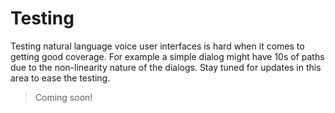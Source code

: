 # Testing

Testing natural language voice user interfaces is hard when it comes to getting good coverage. For example a simple dialog might have 10s of paths due to the non-linearity nature of the dialogs. Stay tuned for updates in this area to ease the testing.

> Coming soon!
